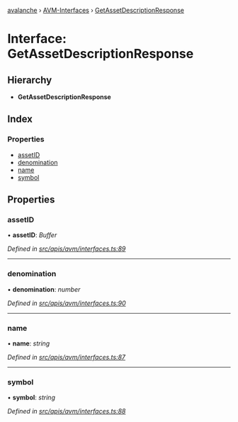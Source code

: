 [avalanche](../README.md) › [AVM-Interfaces](../modules/avm_interfaces.md) › [GetAssetDescriptionResponse](avm_interfaces.getassetdescriptionresponse.md)

# Interface: GetAssetDescriptionResponse

## Hierarchy

* **GetAssetDescriptionResponse**

## Index

### Properties

* [assetID](avm_interfaces.getassetdescriptionresponse.md#assetid)
* [denomination](avm_interfaces.getassetdescriptionresponse.md#denomination)
* [name](avm_interfaces.getassetdescriptionresponse.md#name)
* [symbol](avm_interfaces.getassetdescriptionresponse.md#symbol)

## Properties

###  assetID

• **assetID**: *Buffer*

*Defined in [src/apis/avm/interfaces.ts:89](https://github.com/ava-labs/avalanchejs/blob/5511161/src/apis/avm/interfaces.ts#L89)*

___

###  denomination

• **denomination**: *number*

*Defined in [src/apis/avm/interfaces.ts:90](https://github.com/ava-labs/avalanchejs/blob/5511161/src/apis/avm/interfaces.ts#L90)*

___

###  name

• **name**: *string*

*Defined in [src/apis/avm/interfaces.ts:87](https://github.com/ava-labs/avalanchejs/blob/5511161/src/apis/avm/interfaces.ts#L87)*

___

###  symbol

• **symbol**: *string*

*Defined in [src/apis/avm/interfaces.ts:88](https://github.com/ava-labs/avalanchejs/blob/5511161/src/apis/avm/interfaces.ts#L88)*
